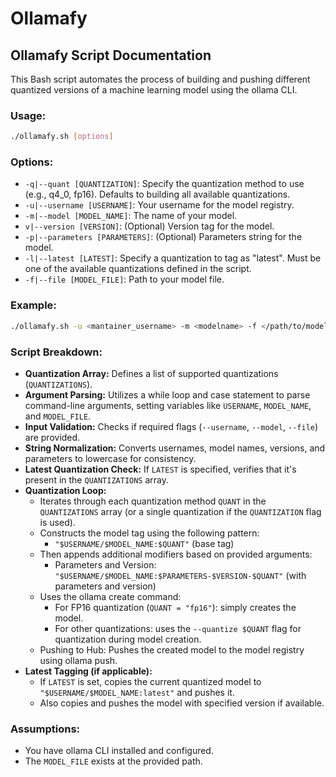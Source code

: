 # Ollamafy

## Ollamafy Script Documentation

This Bash script automates the process of building and pushing different quantized versions of a machine learning model using the ollama CLI.

### Usage:

```bash
./ollamafy.sh [options]
```

### Options:

- `-q|--quant [QUANTIZATION]`: Specify the quantization method to use (e.g., q4_0, fp16). Defaults to building all available quantizations.
- `-u|--username [USERNAME]`: Your username for the model registry.
- `-m|--model [MODEL_NAME]`: The name of your model.
- `v|--version [VERSION]`: (Optional) Version tag for the model.
- `-p|--parameters [PARAMETERS]`: (Optional) Parameters string for the model.
- `-l|--latest [LATEST]`: Specify a quantization to tag as "latest". Must be one of the available quantizations defined in the script.
- `-f|--file [MODEL_FILE]`: Path to your model file.

### Example:

```bash
./ollamafy.sh -u <mantainer_username> -m <modelname> -f </path/to/modelname.modelfile> -l q4_0 -v v1
```

### Script Breakdown:

- **Quantization Array:** Defines a list of supported quantizations (`QUANTIZATIONS`).
- **Argument Parsing:** Utilizes a while loop and case statement to parse command-line arguments, setting variables like `USERNAME`, `MODEL_NAME`, and `MODEL_FILE`.
- **Input Validation:** Checks if required flags (`--username`, `--model`, `--file`) are provided.
- **String Normalization:** Converts usernames, model names, versions, and parameters to lowercase for consistency.
- **Latest Quantization Check:** If `LATEST` is specified, verifies that it's present in the `QUANTIZATIONS` array.
- **Quantization Loop:**
  - Iterates through each quantization method `QUANT` in the `QUANTIZATIONS` array (or a single quantization if the `QUANTIZATION` flag is used).
  - Constructs the model tag using the following pattern:
    - `"$USERNAME/$MODEL_NAME:$QUANT"` (base tag)
  - Then appends additional modifiers based on provided arguments:
    - Parameters and Version:
      `"$USERNAME/$MODEL_NAME:$PARAMETERS-$VERSION-$QUANT"` (with parameters and version)
  - Uses the ollama create command:
    - For FP16 quantization (`QUANT = "fp16"`): simply creates the model.
    - For other quantizations: uses the `--quantize $QUANT` flag for quantization during model creation.
  - Pushing to Hub: Pushes the created model to the model registry using ollama push.
- **Latest Tagging (if applicable):**
  - If `LATEST` is set, copies the current quantized model to `"$USERNAME/$MODEL_NAME:latest"` and pushes it.
  - Also copies and pushes the model with specified version if available.

### Assumptions:

- You have ollama CLI installed and configured.
- The `MODEL_FILE` exists at the provided path.
